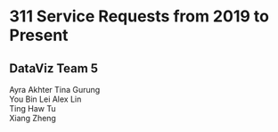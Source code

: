 # 311 Service Requests from 2019 to Present
 DataViz Team 5
 --------------
 
 Ayra Akhter 
 Tina Gurung  
 You Bin Lei 
 Alex Lin  
 Ting Haw Tu  
 Xiang Zheng            
